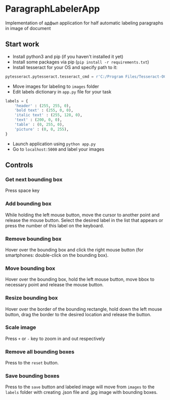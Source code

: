 # ParagraphLabelerApp
Implementation of адфыл application for half automatic labeling paragraphs in image of document


## Start work
* Install python3 and pip (if you haven't installed it yet)
* Install some packages via pip (`pip install -r requirements.txt`)
* Install tesseract for your OS and specify path to it:
```python
pytesseract.pytesseract.tesseract_cmd = r'C:/Program Files/Tesseract-OCR/tesseract' # путь к тессеракту
```
* Move images for labeling to `images` folder
* Edit labels dictionary in `app.py` file for your task
```python
labels = {
	'header' : (255, 255, 0),
	'bold text' : (255, 0, 0),
	'italic text' : (255, 128, 0),
	'text' : (200, 0, 0),
	'table' : (0, 255, 0),
	'picture' : (0, 0, 255),
}
```
* Launch application using `python app.py`
* Go to `localhost:5000` and label your images

## Controls

### Get next bounding box
Press space key

### Add bounding box
While holding the left mouse button, move the cursor to another point and release the mouse button. Select the desired label in the list that appears or press the number of this label on the keyboard.

### Remove bounding box
Hover over the bounding box and click the right mouse button (for smartphones: double-click on the bounding box).

### Move bounding box
Hover over the bounding box, hold the left mouse button, move bbox to necessary point and release the mouse button.

### Resize bounding box
Hover over the border of the bounding rectangle, hold down the left mouse button, drag the border to the desired location and release the button.

### Scale image
Press `+` or `-` key to zoom in and out respectively

### Remove all bounding boxes
Press to the `reset` button.

### Save bounding boxes
Press to the `save` button and labeled image will move from `images` to the `labels` folder with creating .json file and .jpg image with bounding boxes.